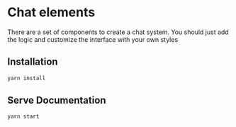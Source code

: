 # Chat elements

There are a set of components to create a chat system. You should just add the logic and customize the interface with your own styles

## Installation

```bash
yarn install
```

## Serve Documentation

```bash
yarn start
```